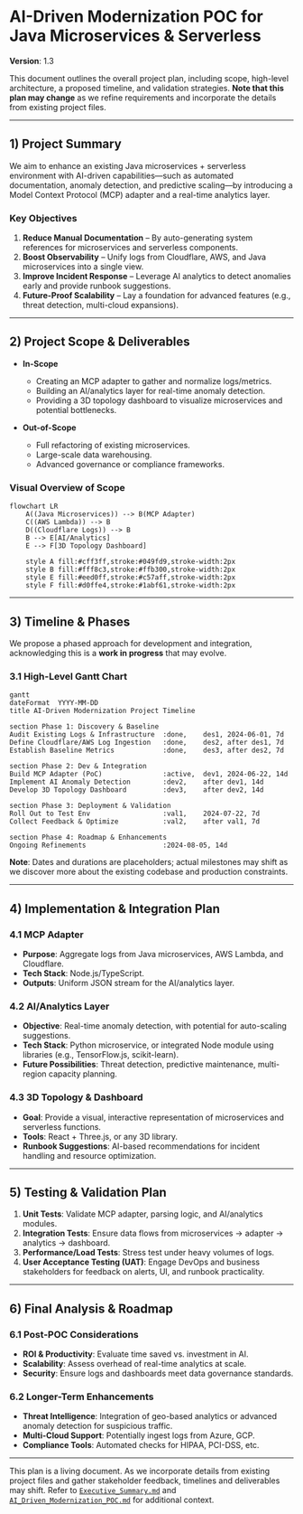 # AI-Driven Modernization POC for Java Microservices & Serverless

**Version**: 1.3  

This document outlines the overall project plan, including scope, high-level architecture, a proposed timeline, and validation strategies. **Note that this plan may change** as we refine requirements and incorporate the details from existing project files.

---

## 1) Project Summary

We aim to enhance an existing Java microservices + serverless environment with AI-driven capabilities—such as automated documentation, anomaly detection, and predictive scaling—by introducing a Model Context Protocol (MCP) adapter and a real-time analytics layer.

### Key Objectives
1. **Reduce Manual Documentation** – By auto-generating system references for microservices and serverless components.
2. **Boost Observability** – Unify logs from Cloudflare, AWS, and Java microservices into a single view.
3. **Improve Incident Response** – Leverage AI analytics to detect anomalies early and provide runbook suggestions.
4. **Future-Proof Scalability** – Lay a foundation for advanced features (e.g., threat detection, multi-cloud expansions).

---

## 2) Project Scope & Deliverables
- **In-Scope**
  - Creating an MCP adapter to gather and normalize logs/metrics.
  - Building an AI/analytics layer for real-time anomaly detection.
  - Providing a 3D topology dashboard to visualize microservices and potential bottlenecks.

- **Out-of-Scope**
  - Full refactoring of existing microservices.
  - Large-scale data warehousing.
  - Advanced governance or compliance frameworks.

### Visual Overview of Scope
```mermaid
flowchart LR
    A((Java Microservices)) --> B(MCP Adapter)
    C((AWS Lambda)) --> B
    D((Cloudflare Logs)) --> B
    B --> E[AI/Analytics]
    E --> F[3D Topology Dashboard]

    style A fill:#cff3ff,stroke:#049fd9,stroke-width:2px
    style B fill:#fff8c3,stroke:#ffb300,stroke-width:2px
    style E fill:#eed0ff,stroke:#c57aff,stroke-width:2px
    style F fill:#d0ffe4,stroke:#1abf61,stroke-width:2px
```

---

## 3) Timeline & Phases
We propose a phased approach for development and integration, acknowledging this is a **work in progress** that may evolve.

### 3.1 High-Level Gantt Chart
```mermaid
gantt
dateFormat  YYYY-MM-DD
title AI-Driven Modernization Project Timeline

section Phase 1: Discovery & Baseline
Audit Existing Logs & Infrastructure  :done,    des1, 2024-06-01, 7d
Define Cloudflare/AWS Log Ingestion   :done,    des2, after des1, 7d
Establish Baseline Metrics            :done,    des3, after des2, 7d

section Phase 2: Dev & Integration
Build MCP Adapter (PoC)               :active,  dev1, 2024-06-22, 14d
Implement AI Anomaly Detection        :dev2,    after dev1, 14d
Develop 3D Topology Dashboard         :dev3,    after dev2, 14d

section Phase 3: Deployment & Validation
Roll Out to Test Env                  :val1,    2024-07-22, 7d
Collect Feedback & Optimize           :val2,    after val1, 7d

section Phase 4: Roadmap & Enhancements
Ongoing Refinements                   :2024-08-05, 14d
```

**Note**: Dates and durations are placeholders; actual milestones may shift as we discover more about the existing codebase and production constraints.

---

## 4) Implementation & Integration Plan

### 4.1 MCP Adapter
- **Purpose**: Aggregate logs from Java microservices, AWS Lambda, and Cloudflare.
- **Tech Stack**: Node.js/TypeScript.
- **Outputs**: Uniform JSON stream for the AI/analytics layer.

### 4.2 AI/Analytics Layer
- **Objective**: Real-time anomaly detection, with potential for auto-scaling suggestions.
- **Tech Stack**: Python microservice, or integrated Node module using libraries (e.g., TensorFlow.js, scikit-learn).
- **Future Possibilities**: Threat detection, predictive maintenance, multi-region capacity planning.

### 4.3 3D Topology & Dashboard
- **Goal**: Provide a visual, interactive representation of microservices and serverless functions.
- **Tools**: React + Three.js, or any 3D library.
- **Runbook Suggestions**: AI-based recommendations for incident handling and resource optimization.

---

## 5) Testing & Validation Plan
1. **Unit Tests**: Validate MCP adapter, parsing logic, and AI/analytics modules.
2. **Integration Tests**: Ensure data flows from microservices → adapter → analytics → dashboard.
3. **Performance/Load Tests**: Stress test under heavy volumes of logs.
4. **User Acceptance Testing (UAT)**: Engage DevOps and business stakeholders for feedback on alerts, UI, and runbook practicality.

---

## 6) Final Analysis & Roadmap

### 6.1 Post-POC Considerations
- **ROI & Productivity**: Evaluate time saved vs. investment in AI.
- **Scalability**: Assess overhead of real-time analytics at scale.
- **Security**: Ensure logs and dashboards meet data governance standards.

### 6.2 Longer-Term Enhancements
- **Threat Intelligence**: Integration of geo-based analytics or advanced anomaly detection for suspicious traffic.
- **Multi-Cloud Support**: Potentially ingest logs from Azure, GCP.
- **Compliance Tools**: Automated checks for HIPAA, PCI-DSS, etc.

---

This plan is a living document. As we incorporate details from existing project files and gather stakeholder feedback, timelines and deliverables may shift. Refer to [`Executive_Summary.md`](./Executive_Summary.md) and [`AI_Driven_Modernization_POC.md`](./AI_Driven_Modernization_POC.md) for additional context.

